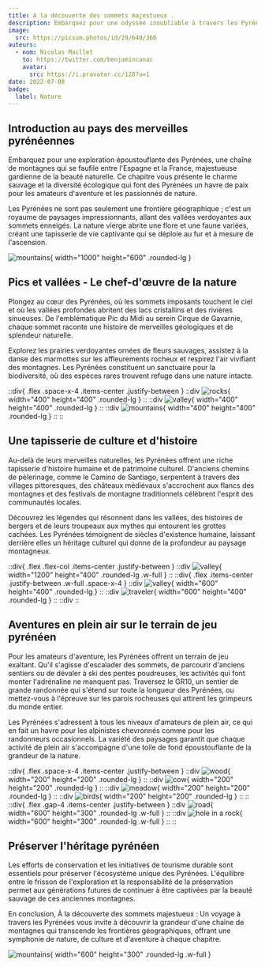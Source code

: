 ```yaml
---
title: A la découverte des sommets majestueux .
description: Embarquez pour une odyssée inoubliable à travers les Pyrénées, où des sommets majestueux, des vallées vierges et de riches tapisseries culturelles vous attendent dans cette exploration immersive.
image:
  src: https://picsum.photos/id/29/640/360
auteurs:
  - nom: Nicolas Maillet
    to: https://twitter.com/benjamincanac
    avatar:
      src: https://i.pravatar.cc/128?u=1
date: 2022-07-08
badge:
  label: Nature
---
```


## Introduction au pays des merveilles pyrénéennes

Embarquez pour une exploration époustouflante des Pyrénées, une chaîne de montagnes qui se faufile entre l'Espagne et la France, majestueuse gardienne de la beauté naturelle. Ce chapitre vous présente le charme sauvage et la diversité écologique qui font des Pyrénées un havre de paix pour les amateurs d'aventure et les passionnés de nature.

Les Pyrénées ne sont pas seulement une frontière géographique ; c'est un royaume de paysages impressionnants, allant des vallées verdoyantes aux sommets enneigés. La nature vierge abrite une flore et une faune variées, créant une tapisserie de vie captivante qui se déploie au fur et à mesure de l'ascension.

![mountains](https://picsum.photos/id/11/1000/600){ width="1000" height="600" .rounded-lg }

## Pics et vallées - Le chef-d'œuvre de la nature

Plongez au cœur des Pyrénées, où les sommets imposants touchent le ciel et où les vallées profondes abritent des lacs cristallins et des rivières sinueuses. De l'emblématique Pic du Midi au serein Cirque de Gavarnie, chaque sommet raconte une histoire de merveilles géologiques et de splendeur naturelle.

Explorez les prairies verdoyantes ornées de fleurs sauvages, assistez à la danse des marmottes sur les affleurements rocheux et respirez l'air vivifiant des montagnes. Les Pyrénées constituent un sanctuaire pour la biodiversité, où des espèces rares trouvent refuge dans une nature intacte.

::div{ .flex .space-x-4 .items-center .justify-between }
::div
![rocks](https://picsum.photos/id/15/400/400){ width="400" height="400" .rounded-lg }
::
::div
![valley](https://picsum.photos/id/28/400/400){ width="400" height="400" .rounded-lg }
::
::div
![mountains](https://picsum.photos/id/29/400/400){ width="400" height="400" .rounded-lg }
::
::

## Une tapisserie de culture et d'histoire

Au-delà de leurs merveilles naturelles, les Pyrénées offrent une riche tapisserie d'histoire humaine et de patrimoine culturel. D'anciens chemins de pèlerinage, comme le Camino de Santiago, serpentent à travers des villages pittoresques, des châteaux médiévaux s'accrochent aux flancs des montagnes et des festivals de montagne traditionnels célèbrent l'esprit des communautés locales.

Découvrez les légendes qui résonnent dans les vallées, des histoires de bergers et de leurs troupeaux aux mythes qui entourent les grottes cachées. Les Pyrénées témoignent de siècles d'existence humaine, laissant derrière elles un héritage culturel qui donne de la profondeur au paysage montagneux.

::div{ .flex .flex-col .items-center .justify-between }
::div
![valley](https://picsum.photos/id/118/1200/400){ width="1200" height="400" .rounded-lg .w-full }
::
::div{ .flex .items-center .justify-between .w-full .space-x-4 }
::div
![valley](https://picsum.photos/id/121/600/400){ width="600" height="400" .rounded-lg }
::
::div
![traveler](https://picsum.photos/id/177/600/400){ width="600" height="400" .rounded-lg }
::
::div
::

## Aventures en plein air sur le terrain de jeu pyrénéen

Pour les amateurs d'aventure, les Pyrénées offrent un terrain de jeu exaltant. Qu'il s'agisse d'escalader des sommets, de parcourir d'anciens sentiers ou de dévaler à ski des pentes poudreuses, les activités qui font monter l'adrénaline ne manquent pas. Traversez le GR10, un sentier de grande randonnée qui s'étend sur toute la longueur des Pyrénées, ou mettez-vous à l'épreuve sur les parois rocheuses qui attirent les grimpeurs du monde entier.

Les Pyrénées s'adressent à tous les niveaux d'amateurs de plein air, ce qui en fait un havre pour les alpinistes chevronnés comme pour les randonneurs occasionnels. La variété des paysages garantit que chaque activité de plein air s'accompagne d'une toile de fond époustouflante de la grandeur de la nature.

::div{ .flex .space-x-4 .items-center .justify-between }
::div
![wood](https://picsum.photos/id/190/200/200){ width="200" height="200" .rounded-lg }
::
::div
![cow](https://picsum.photos/id/200/200/200){ width="200" height="200" .rounded-lg }
::
::div
![meadow](https://picsum.photos/id/206/200/200){ width="200" height="200" .rounded-lg }
::
::div
![birds](https://picsum.photos/id/258/200/200){ width="200" height="200" .rounded-lg }
::
::
::div{ .flex .gap-4 .items-center .justify-between }
::div
![road](https://picsum.photos/id/278/600/300){ width="600" height="300" .rounded-lg .w-full }
::
::div
![hole in a rock](https://picsum.photos/id/343/600/300){ width="600" height="300" .rounded-lg .w-full }
::
::

## Préserver l'héritage pyrénéen

Les efforts de conservation et les initiatives de tourisme durable sont essentiels pour préserver l'écosystème unique des Pyrénées. L'équilibre entre le frisson de l'exploration et la responsabilité de la préservation permet aux générations futures de continuer à être captivées par la beauté sauvage de ces anciennes montagnes.

En conclusion, À la découverte des sommets majestueux : Un voyage à travers les Pyrénées vous invite à découvrir la grandeur d'une chaîne de montagnes qui transcende les frontières géographiques, offrant une symphonie de nature, de culture et d'aventure à chaque chapitre.

![mountains](https://picsum.photos/id/368/600/300){ width="600" height="300" .rounded-lg .w-full }
